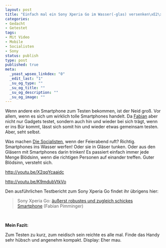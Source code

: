 ```yaml
--- 
layout: post
title: "Einfach mal ein Sony Xperia Go im Wasser(-glas) versenken\xE2\x80\xA6"
categories: 
- Gedacht
- Getestet
tags: 
- Mit Video
- Mobile
- Socialisten
- Sony
status: publish
type: post
published: true
meta: 
  _yoast_wpseo_linkdex: "0"
  _edit_last: "1"
  _su_og_type: ""
  _su_og_title: ""
  _su_og_description: ""
  _su_og_image: ""
---
```

Wenn andere ein Smartphone zum Testen bekommen, ist der Neid groß. Vor allem, wenn es sich um wirklich tolle Smartphones handelt. Da <a href="http://twitter.com/i_am_fabs">Fabian</a> aber nicht nur Gadgets testet, sondern auch hin und wieder bei sich trägt, wenn er ins Bür kommt, lässt sich somit hin und wieder etwas gemeinsam testen. Aber, seht selbst.<!--more-->

Was machen <a href="http://twitter.com/diesocialisten">Die Socialisten</a>, wenn der Feierabend ruft? Richtig. Smartphones ins Wasser werfen! Oder sie in Gläser tunken. Oder aus den Gläsern mit Smartphones darin trinken! Es passiert einfach immer jede Menge Blödsinn, wenn die richtigen Personen auf einander treffen. Guter Blödsinn, versteht sich.

http://youtu.be/X2qqYcaaidc

http://youtu.be/K9mdubVtkVo

Den ausführlichen Testbericht zum Sony Xperia Go findet ihr übrigens hier:
<blockquote>Sony Xperia Go: <a href="http://www.fabianpimminger.com/tech/sony-xperia-go/">äußerst robustes und zugleich schickes Smartphone</a> (Fabian Pimminger)</blockquote>
&nbsp;

<strong>Mein Fazit:</strong>

Zum Testen zu kurz, zum neidisch sein reichte es alle mal. Finde das Handy sehr hübsch und angenehm kompakt. Display: Eher mau.
